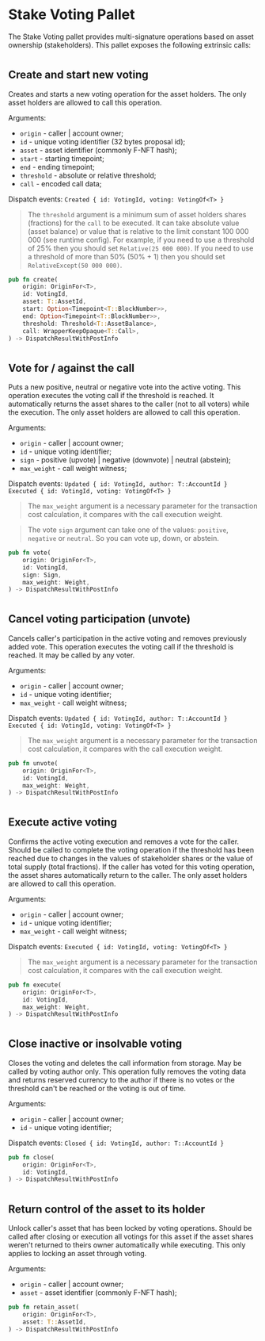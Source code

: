 # Stake Voting Pallet

The Stake Voting pallet provides multi-signature operations based on asset ownership (stakeholders).
This pallet exposes the following extrinsic calls:

#

## Create and start new voting

Creates and starts a new voting operation for the asset holders.
The only asset holders are allowed to call this operation.

Arguments:
- `origin` - caller | account owner;
- `id` - unique voting identifier (32 bytes proposal id);
- `asset` - asset identifier (commonly F-NFT hash);
- `start` - starting timepoint;
- `end` - ending timepoint;
- `threshold` - absolute or relative threshold;
- `call` - encoded call data;

Dispatch events:
```Created { id: VotingId, voting: VotingOf<T> }```

> The `threshold` argument is a minimum sum of asset holders shares (fractions) for the `call` to be executed. It can take absolute value (asset balance) or value that is relative to the limit constant 100 000 000 (see runtime config). For example, if you need to use a threshold of 25% then you should set ```Relative(25 000 000)```. If you need to use a threshold of more than 50% (50% + 1) then you should set ```RelativeExcept(50 000 000)```.

```rust
pub fn create(
    origin: OriginFor<T>,
    id: VotingId,
    asset: T::AssetId,
    start: Option<Timepoint<T::BlockNumber>>,
    end: Option<Timepoint<T::BlockNumber>>,
    threshold: Threshold<T::AssetBalance>,
    call: WrapperKeepOpaque<T::Call>,
) -> DispatchResultWithPostInfo
```

#

## Vote for / against the call

Puts a new positive, neutral or negative vote into the active voting.
This operation executes the voting call if the threshold is reached. It automatically returns the asset shares to the caller (not to all voters) while the execution.
The only asset holders are allowed to call this operation.

Arguments:
- `origin` - caller | account owner;
- `id` - unique voting identifier;
- `sign` - positive (upvote) | negative (downvote) | neutral (abstein);
- `max_weight` - call weight witness;

Dispatch events:
```Updated { id: VotingId, author: T::AccountId }```
```Executed { id: VotingId, voting: VotingOf<T> }```

> The `max_weight` argument is a necessary parameter for the transaction cost calculation, it compares with the call execution weight.

> The vote `sign` argument can take one of the values: `positive`, `negative` or `neutral`. So you can vote up, down, or abstein.

```rust
pub fn vote(
    origin: OriginFor<T>,
    id: VotingId,
    sign: Sign,
    max_weight: Weight,
) -> DispatchResultWithPostInfo
```

#

## Cancel voting participation (unvote)

Cancels caller's participation in the active voting and removes previously added vote.
This operation executes the voting call if the threshold is reached.
It may be called by any voter.

Arguments:
- `origin` - caller | account owner;
- `id` - unique voting identifier;
- `max_weight` - call weight witness;

Dispatch events:
```Updated { id: VotingId, author: T::AccountId }```
```Executed { id: VotingId, voting: VotingOf<T> }```

> The `max_weight` argument is a necessary parameter for the transaction cost calculation, it compares with the call execution weight.

```rust
pub fn unvote(
    origin: OriginFor<T>,
    id: VotingId,
    max_weight: Weight,
) -> DispatchResultWithPostInfo
```

#

## Execute active voting

Confirms the active voting execution and removes a vote for the caller. Should be called to complete the voting operation if the threshold has been reached due to changes in the values of stakeholder shares or the value of total supply (total fractions). If the caller has voted for this voting operation, the asset shares automatically return to the caller.
The only asset holders are allowed to call this operation.

Arguments:
- `origin` - caller | account owner;
- `id` - unique voting identifier;
- `max_weight` - call weight witness;

Dispatch events:
```Executed { id: VotingId, voting: VotingOf<T> }```

> The `max_weight` argument is a necessary parameter for the transaction cost calculation, it compares with the call execution weight.

```rust
pub fn execute(
    origin: OriginFor<T>,
    id: VotingId,
    max_weight: Weight,
) -> DispatchResultWithPostInfo
```

#
## Close inactive or insolvable voting

Closes the voting and deletes the call information from storage.
May be called by voting author only.
This operation fully removes the voting data and returns reserved currency to the author if there is no votes or the threshold can't be reached or the voting is out of time.

Arguments:
- `origin` - caller | account owner;
- `id` - unique voting identifier;

Dispatch events:
```Closed { id: VotingId, author: T::AccountId }```

```rust
pub fn close(
    origin: OriginFor<T>,
    id: VotingId,
) -> DispatchResultWithPostInfo
```

#

## Return control of the asset to its holder

Unlock caller's asset that has been locked by voting operations.
Should be called after closing or execution all votings for this asset if the asset shares weren't returned to theirs owner automatically while executing.
This only applies to locking an asset through voting.

Arguments:
- `origin` - caller | account owner;
- `asset` - asset identifier (commonly F-NFT hash);

```rust
pub fn retain_asset(
    origin: OriginFor<T>,
    asset: T::AssetId,
) -> DispatchResultWithPostInfo
```
